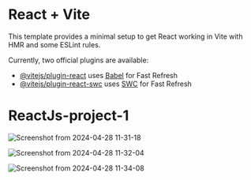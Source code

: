 # React + Vite

This template provides a minimal setup to get React working in Vite with HMR and some ESLint rules.

Currently, two official plugins are available:

- [@vitejs/plugin-react](https://github.com/vitejs/vite-plugin-react/blob/main/packages/plugin-react/README.md) uses [Babel](https://babeljs.io/) for Fast Refresh
- [@vitejs/plugin-react-swc](https://github.com/vitejs/vite-plugin-react-swc) uses [SWC](https://swc.rs/) for Fast Refresh
# ReactJs-project-1

![Screenshot from 2024-04-28 11-31-18](https://github.com/abijithnv/ReactJs-project-1/assets/85537378/e497a52a-caa8-4f93-83f6-84fb1cc0b05b)


![Screenshot from 2024-04-28 11-32-04](https://github.com/abijithnv/ReactJs-project-1/assets/85537378/334f780d-fa31-48af-b5bf-5db298de5c0f)


![Screenshot from 2024-04-28 11-34-08](https://github.com/abijithnv/ReactJs-project-1/assets/85537378/ebcd4844-6100-4a48-ac85-015093d854bb)


